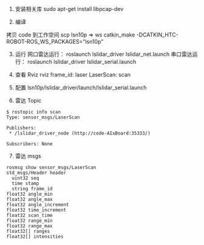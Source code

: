 1. 安装相关库
   sudo apt-get install libpcap-dev

2. 编译

拷贝 code 到工作空间 scp lsn10p => ws
catkin_make -DCATKIN_HTC-ROBOT-ROS_WS_PACKAGES="lsn10p"

3. 运行
   网口雷达运行：
   roslaunch lslidar_driver lslidar_net.launch
   串口雷达运行：
   roslaunch lslidar_driver lslidar_serial.launch

4. 查看 Rviz
   rviz
   frame_id: laser
   LaserScan: scan

5. 配置
   lsn10p/lslidar_driver/launch/lslidar_serial.launch

6. 雷达 Topic

```shell
$ rostopic info scan
Type: sensor_msgs/LaserScan

Publishers:
 * /lslidar_driver_node (http://code-AIxBoard:35333/)

Subscribers: None
```

7. 雷达 msgs

```shell
rosmsg show sensor_msgs/LaserScan
std_msgs/Header header
  uint32 seq
  time stamp
  string frame_id
float32 angle_min
float32 angle_max
float32 angle_increment
float32 time_increment
float32 scan_time
float32 range_min
float32 range_max
float32[] ranges
float32[] intensities
```
